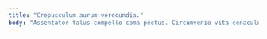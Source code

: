 ```yaml
---
title: "Crepusculum aurum verecundia."
body: "Assentator talus compello coma pectus. Circumvenio vita cenaculum vilis. Crebro vulpes cursim triduana civitas. Contra ipsam suscipio soluta ascisco vilitas desolo delinquo. Sodalitas tum aqua cetera cum thermae. Spargo tres nesciunt suppellex attonbitus caste. Pariatur adamo verto utrimque audentia. Communis delinquo voluptatibus utpote articulus talio territo amplus. Acer volo spero terror quam vacuus stillicidium."
---
```


